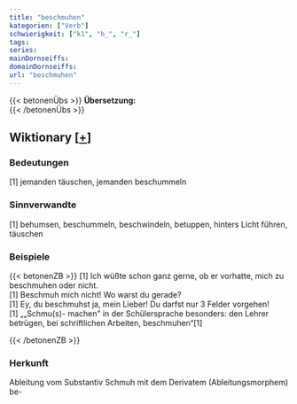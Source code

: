 ```yaml
---
title: "beschmuhen"
kategorien: ["Verb"]
schwierigkeit: ["k1", "h_", "r_"]
tags:
series:
mainDornseiffs:
domainDornseiffs:
url: "beschmuhen"
---
```


{{< betonenÜbs >}}
**Übersetzung:**  
{{< /betonenÜbs >}}

## Wiktionary [[+](https://de.wiktionary.org/wiki/beschmuhen)]

### Bedeutungen
[1] jemanden täuschen, jemanden beschummeln  

### Sinnverwandte
[1] behumsen, beschummeln, beschwindeln, betuppen, hinters Licht führen, täuschen  

### Beispiele
{{< betonenZB >}}
[1] Ich wüßte schon ganz gerne, ob er vorhatte, mich zu beschmuhen oder nicht.  
[1] Beschmuh mich nicht! Wo warst du gerade?  
[1] Ey, du beschmuhst ja, mein Lieber! Du darfst nur 3 Felder vorgehen!  
[1] „„Schmu(s)- machen" in der Schülersprache besonders: den Lehrer betrügen, bei schriftlichen Arbeiten, beschmuhen“[1]  

{{< /betonenZB >}}
### Herkunft
Ableitung vom Substantiv Schmuh mit dem Derivatem (Ableitungsmorphem) be-  



